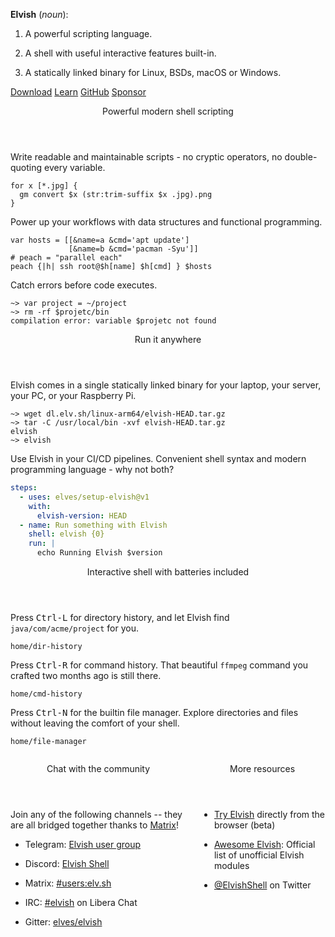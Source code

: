 <div class="intro">
<div class="intro-content">

**Elvish** (*noun*):

1.  A powerful scripting language.

2.  A shell with useful interactive features built-in.

3.  A statically linked binary for Linux, BSDs, macOS or Windows.

</div>
<div class="action">
  <a href="get/" class="primary button">Download</a>
  <a href="learn/" class="button">Learn</a>
  <a href="https://github.com/elves/elvish" class="button" target="_blank">GitHub</a>
  <a href="sponsor/" class="sponsor button">Sponsor</a>
</div>
</div>

<section>
<header>

Powerful modern shell scripting

</header>
<div class="showcase content">

Write readable and maintainable scripts - no cryptic operators, no
double-quoting every variable.

```elvish jpg-to-png.elv [(explainer)](learn/scripting-case-studies.html#jpg-to-png.elv)
for x [*.jpg] {
  gm convert $x (str:trim-suffix $x .jpg).png
}
```

Power up your workflows with data structures and functional programming.

```elvish update-servers-in-parallel.elv [(explainer)](learn/scripting-case-studies.html#update-servers-in-parallel.elv)
var hosts = [[&name=a &cmd='apt update']
             [&name=b &cmd='pacman -Syu']]
# peach = "parallel each"
peach {|h| ssh root@$h[name] $h[cmd] } $hosts
```

Catch errors before code executes.

```elvish-transcript Terminal: elvish [(explainer)](learn/scripting-case-studies.html#catching-errors-early)
~> var project = ~/project
~> rm -rf $projetc/bin
compilation error: variable $projetc not found
```

</div>
</section>
<section>
<header>

Run it anywhere

</header>
<div class="showcase content">

Elvish comes in a single statically linked binary for your laptop, your server,
your PC, or your Raspberry Pi.

```elvish-transcript Terminal: Raspberry Pi
~> wget dl.elv.sh/linux-arm64/elvish-HEAD.tar.gz
~> tar -C /usr/local/bin -xvf elvish-HEAD.tar.gz
elvish
~> elvish
```

Use Elvish in your CI/CD pipelines. Convenient shell syntax and modern
programming language - why not both?

```yaml github-actions.yaml
steps:
  - uses: elves/setup-elvish@v1
    with:
      elvish-version: HEAD
  - name: Run something with Elvish
    shell: elvish {0}
    run: |
      echo Running Elvish $version
```

</div>
</section>
<section>
<header>

Interactive shell with batteries included

</header>
<div class="showcase content">

Press <kbd>Ctrl-L</kbd> for directory history, and let Elvish find
`java/com/acme/project` for you.

```ttyshot Terminal: elvish - directory history [(more)](learn/tour.html#directory-history)
home/dir-history
```

Press <kbd>Ctrl-R</kbd> for command history. That beautiful `ffmpeg` command you
crafted two months ago is still there.

```ttyshot Terminal: elvish - command history [(more)](learn/tour.html#command-history)
home/cmd-history
```

Press <kbd>Ctrl-N</kbd> for the builtin file manager. Explore directories and
files without leaving the comfort of your shell.

```ttyshot Terminal: elvish - file manager [(more)](learn/tour.html#navigation-mode)
home/file-manager
```

</div>
</section>
<section>
<div class="columns content">
<div class="column">
<header>

Chat with the community

</header>

Join any of the following channels -- they are all bridged together thanks to
[Matrix](https://matrix.org)!

-   Telegram: [Elvish user group](https://t.me/+Pv5ZYgTXD-YaKwcP)

-   Discord: [Elvish Shell](https://discord.gg/jrmuzRBU8D)

-   Matrix: [#users:elv.sh](https://matrix.to/#/#users:elv.sh)

-   IRC: [#elvish](https://web.libera.chat/#elvish) on Libera Chat

-   Gitter: [elves/elvish](https://gitter.im/elves/elvish)

</div>
<div class="column">
<header>

More resources

</header>

-   [Try Elvish](https://try.elv.sh) directly from the browser (beta)

-   [Awesome Elvish](https://github.com/elves/awesome-elvish): Official list of
    unofficial Elvish modules

-   [@ElvishShell](https://twitter.com/elvishshell) on Twitter

</div>
</div>
</section>
